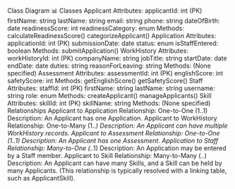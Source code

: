 Class Diagram 📊
Classes
Applicant
Attributes:
applicantId: int (PK)
firstName: string
lastName: string
email: string
phone: string
dateOfBirth: date
readinessScore: int
readinessCategory: enum
Methods:
calculateReadinessScore()
categorizeApplicant()
Application
Attributes:
applicationId: int (PK)
submissionDate: date
status: enum
isStaffEntered: boolean
Methods:
submitApplication()
WorkHistory
Attributes:
workHistoryId: int (PK)
companyName: string
jobTitle: string
startDate: date
endDate: date
duties: string
reasonForLeaving: string
Methods:
(None specified)
Assessment
Attributes:
assessmentId: int (PK)
englishScore: int
safetyScore: int
Methods:
getEnglishScore()
getSafetyScore()
Staff
Attributes:
staffId: int (PK)
firstName: string
lastName: string
username: string
role: enum
Methods:
createApplicant()
manageApplicants()
Skill
Attributes:
skillId: int (PK)
skillName: string
Methods:
(None specified)
Relationships
Applicant to Application
Relationship: One-to-One (1..1)
Description: An Applicant has one Application.
Applicant to WorkHistory
Relationship: One-to-Many (1..*)
Description: An Applicant can have multiple WorkHistory records.
Applicant to Assessment
Relationship: One-to-One (1..1)
Description: An Applicant has one Assessment.
Application to Staff
Relationship: Many-to-One (*..1)
Description: An Application may be entered by a Staff member.
Applicant to Skill
Relationship: Many-to-Many (*..*)
Description: An Applicant can have many Skills, and a Skill can be held by many Applicants. (This relationship is typically resolved with a linking table, such as ApplicantSkill).
